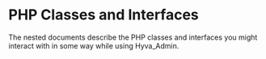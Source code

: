 # PHP Classes and Interfaces

The nested documents describe the PHP classes and interfaces you might interact with in some way while using Hyva_Admin.